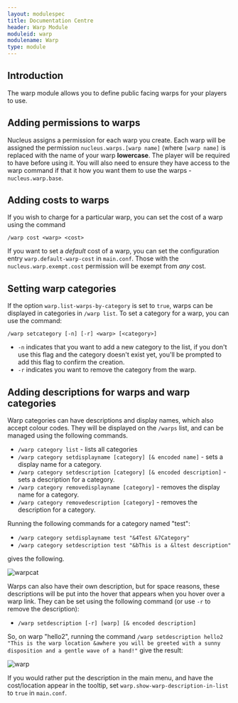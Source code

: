 ```yaml
---
layout: modulespec
title: Documentation Centre
header: Warp Module
moduleid: warp
modulename: Warp
type: module
---
```


## Introduction

The warp module allows you to define public facing warps for your players to use.

## Adding permissions to warps

Nucleus assigns a permission for each warp you create. Each warp will be assigned the permission
`nucleus.warps.[warp name]` (where `[warp name]` is replaced with the name of your warp **lowercase**. 
The player will be required to have before using it. You will also need to ensure they have access to the warp command
if that it how you want them to use the warps - `nucleus.warp.base`.

## Adding costs to warps

If you wish to charge for a particular warp, you can set the cost of a warp using the command

```
/warp cost <warp> <cost>
```

If you want to set a _default_ cost of a warp, you can set the configuration entry `warp.default-warp-cost` in `main.conf`.
Those with the `nucleus.warp.exempt.cost` permission will be exempt from _any_ cost.

## Setting warp categories

If the option `warp.list-warps-by-category` is set to `true`, warps can be displayed in categories in `/warp list`. To set a
category for a warp, you can use the command:

`/warp setcategory [-n] [-r] <warp> [<category>]`

* `-n` indicates that you want to add a new category to the list, if you don't use this flag and the category doesn't exist yet, you'll 
be prompted to add this flag to confirm the creation.
* `-r` indicates you want to remove the category from the warp.

## Adding descriptions for warps and warp categories

Warp categories can have descriptions and display names, which also accept colour codes. They will be displayed on the `/warps` list, and can be managed using the following commands.

* `/warp category list` - lists all categories
* `/warp category setdisplayname [category] [& encoded name]` - sets a display name for a category.
* `/warp category setdescription [category] [& encoded description]` - sets a description for a category.
* `/warp category removedisplayname [category]` - removes the display name for a category.
* `/warp category removedescription [category]` - removes the description for a category.

Running the following commands for a category named "test":

* `/warp category setdisplayname test "&4Test &7Category"`
* `/warp category setdescription test "&bThis is a &ltest description"`

gives the following.

![warpcat](https://cloud.githubusercontent.com/assets/1904167/22942606/12e095a0-f2e2-11e6-844f-c12cb27bd665.png)

Warps can also have their own description, but for space reasons, these descriptions will be put into the hover that appears when you hover over a warp link. They can be set using the following command (or use `-r` to remove the description):

* `/warp setdescription [-r] [warp] [& encoded description]`

So, on warp "hello2", running the command `/warp setdescription hello2 "This is the warp location &awhere you will be greeted with a sunny disposition and a gentle wave of a hand!"` give the result:

![warp](https://cloud.githubusercontent.com/assets/1904167/22942644/41b22efc-f2e2-11e6-90c9-9e9d6f025d1d.png)

If you would rather put the description in the main menu, and have the cost/location appear in the tooltip, set `warp.show-warp-description-in-list` to
`true` in `main.conf`.